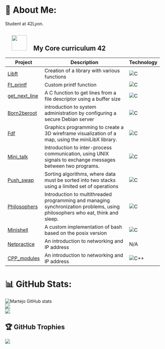 # 💫 About Me:
Student at 42Lyon.

<h2>&emsp;<img src="https://media4.giphy.com/media/v1.Y2lkPTc5MGI3NjExcXRyODFjNTRrZTc5dGx4c3N6YXRkbmo4OGhmaGx5MTJ0OHVkbzloeCZlcD12MV9pbnRlcm5hbF9naWZfYnlfaWQmY3Q9cw/Rq1qDYKTTp3MWZ9mgI/giphy.gif" width=50px>&emsp;My Core curriculum 42</h2>

  
| Project | Description | Technology |
|--------|-------------|--------------|
| [Libft](https://github.com/Martejo/libft) |Creation of a library with various functions| ![C](https://custom-icon-badges.demolab.com/badge/C-03599C.svg?logo=c-in-hexagon&logoColor=white) |
| [Ft_printf](https://github.com/Martejo/Printf) |Custom printf function| ![C](https://custom-icon-badges.demolab.com/badge/C-03599C.svg?logo=c-in-hexagon&logoColor=white)|
| [get_next_line](https://github.com/Martejo/GNL) |A C function to get lines from a file descriptor using a buffer size|![C](https://custom-icon-badges.demolab.com/badge/C-03599C.svg?logo=c-in-hexagon&logoColor=white)|
| [Born2beroot](https://github.com/Martejo/Born2beroot) |introduction to system administration by configuring a secure Debian server|![C](https://img.shields.io/badge/Debian-D70A53?logo=debian&logoColor=white)|
| [Fdf](https://github.com/Martejo/FDF) |Graphics programming to create a 3D wireframe visualization of a map, using the miniLibX library.|![C](https://custom-icon-badges.demolab.com/badge/C-03599C.svg?logo=c-in-hexagon&logoColor=white)|
| [Mini_talk](https://github.com/Martejo/Mini-talk) |Introduction to inter-process communication, using UNIX signals to exchange messages between two programs.|![C](https://custom-icon-badges.demolab.com/badge/C-03599C.svg?logo=c-in-hexagon&logoColor=white)|
| [Push_swap](https://github.com/Martejo/Pushswap) |Sorting algorithms, where data must be sorted into two stacks using a limited set of operations|![C](https://custom-icon-badges.demolab.com/badge/C-03599C.svg?logo=c-in-hexagon&logoColor=white)|
| [Philosophers](https://github.com/Martejo/philo) |Introduction to multithreaded programming and managing synchronization problems, using philosophers who eat, think and sleep.|![C](https://custom-icon-badges.demolab.com/badge/C-03599C.svg?logo=c-in-hexagon&logoColor=white)|
| [Minishell](https://github.com/Martejo/miniShell) |A custom implementation of bash based on the posix version|![C](https://custom-icon-badges.demolab.com/badge/C-03599C.svg?logo=c-in-hexagon&logoColor=white)|
| [Netpractice](https://github.com/Martejo/Pushswap) |An introduction to networking and IP address| N/A|
| [CPP_modules](https://github.com/Martejo/CPP) |An introduction to networking and IP address| ![C++](https://custom-icon-badges.demolab.com/badge/C++-9C033A.svg?logo=cpp2&logoColor=white)|







# 📊 GitHub Stats:
![Martejo GitHub stats](https://github-readme-stats.vercel.app/api?username=Martejo&show_icons=true&theme=onedark) <br>
![](https://github-readme-streak-stats.herokuapp.com/?user=Martejo&theme=onedark&hide_border=false) <br>
![](https://github-readme-stats.vercel.app/api/top-langs/?username=Martejo&theme=onedark&hide_border=false&include_all_commits=false&count_private=false&layout=compact)

## 🏆 GitHub Trophies
![](https://github-profile-trophy.vercel.app/?username=Martejo&theme=onedark)






